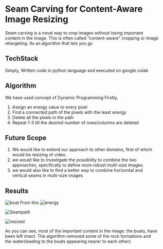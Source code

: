 # Seam Carving for Content-Aware Image Resizing

Seam carving is a novel way to crop images without losing important content in the image. This is often 
called “content-aware” cropping or image retargeting. Its an algorithm that lets you go 

## TechStack

Simply, Written code in python language and executed on google colab

## Algorithm

We have used concept of Dynamic Programming 
Firstly, 
1. Assign an energy value to every pixel
2. Find a connected path of the pixels with the least energy
3. Delete all the pixels in the path
4. Repeat 1-3 till the desired number of rows/columns are deleted

## Future Scope

1. We would like to extend our approach to other domains, first of which 
would be resizing of video.
2. we would like to investigate the possibility to combine the two
approaches, specifically to define more robust multi-size images.
3. we would also like to find a better way to combine horizontal and vertical
seams in multi-size images

## Results


![boat](https://github.com/Patilsanika/Content_Aware_Image_Resize/assets/86789929/f55967a0-b6ed-418c-a311-0d6f7bb4eee9)
From this
![energy](https://github.com/Patilsanika/Content_Aware_Image_Resize/assets/86789929/6b19d6d6-dd0a-4bef-98e0-7933789b9b9f)

![Seampath](https://github.com/Patilsanika/Content_Aware_Image_Resize/assets/86789929/ca1fab27-6aca-45d0-be87-18d5c3f71e53)

![resized](https://github.com/Patilsanika/Content_Aware_Image_Resize/assets/86789929/62847cab-d789-4b99-93bf-f8a63487c086)

As you can see, most of the important content in the image: the boats, have been left intact.
The algorithm removed some of the rock formations and the water(leading to the boats appearing nearer to each other).
